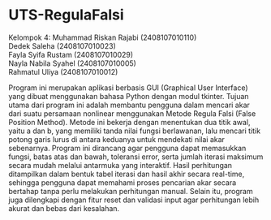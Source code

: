 # UTS-RegulaFalsi
Kelompok 4:
Muhammad Riskan Rajabi (2408107010110)  <br>
Dedek Saleha (2408107010023)  <br>
Fayla Syifa Rustam (2408107010029)  <br>
Nayla Nabila Syahel (2408107010005)  <br>
Rahmatul Uliya (2408107010012)  <br>

Program ini merupakan aplikasi berbasis GUI (Graphical User Interface) yang dibuat menggunakan bahasa Python dengan modul tkinter. Tujuan utama dari program ini adalah membantu pengguna dalam mencari akar dari suatu persamaan nonlinear menggunakan Metode Regula Falsi (False Position Method). Metode ini bekerja dengan menentukan dua titik awal, yaitu a dan b, yang memiliki tanda nilai fungsi berlawanan, lalu mencari titik potong garis lurus di antara keduanya untuk mendekati nilai akar sebenarnya. Program ini dirancang agar pengguna dapat memasukkan fungsi, batas atas dan bawah, toleransi error, serta jumlah iterasi maksimum secara mudah melalui antarmuka yang interaktif. Hasil perhitungan ditampilkan dalam bentuk tabel iterasi dan hasil akhir secara real-time, sehingga pengguna dapat memahami proses pencarian akar secara bertahap tanpa perlu melakukan perhitungan manual. Selain itu, program juga dilengkapi dengan fitur reset dan validasi input agar perhitungan lebih akurat dan bebas dari kesalahan.
